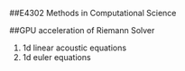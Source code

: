 ##E4302 Methods in Computational Science

##GPU acceleration of Riemann Solver

1. 1d linear acoustic equations
2. 1d euler equations 
